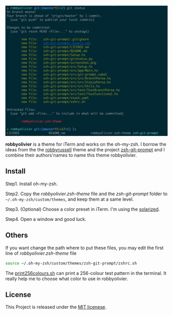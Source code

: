 ![](screenshots/00.jpg)

**robbyolivier** is a theme for iTerm and works on the oh-my-zsh. I borrow the ideas from the the [robbyrussell](https://github.com/robbyrussell/oh-my-zsh/blob/master/themes/robbyrussell.zsh-theme) theme and the project [zsh-git-prompt](https://github.com/olivierverdier/zsh-git-prompt) and I combine their authors'names to name this theme robbyolivier.

## Install

Step1. Install oh-my-zsh.

Step2. Copy the *robbyolivier.zsh-theme* file and the *zsh-git-prompt* folder to `~/.oh-my-zsh/custom/themes`, and keep them at a same level.

Step3. (Optional) Choose a color preset in iTerm. I'm using the [solarized](https://github.com/altercation/solarized/tree/master/iterm2-colors-solarized).

Step4. Open a window and good luck.

## Others

 If you want change the path where to put these files, you may edit the first line of *robbyolivier.zsh-theme* file

``` sh
source ~/.oh-my-zsh/custom/themes/zsh-git-prompt/zshrc.sh
```



The [print256colours.sh](https://gist.github.com/HaleTom/89ffe32783f89f403bba96bd7bcd1263) can print a 256-colour test pattern in the terminal. It really help me to choose what color to use in robbyolivier.

## License

This Project is released under the [MIT licenese](LICENSE).